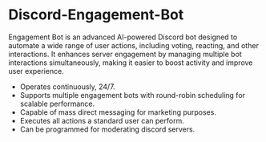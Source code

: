 # Discord-Engagement-Bot

Engagement Bot is an advanced AI-powered Discord bot designed to automate a wide range of user actions, including voting, reacting, and other interactions. It enhances server engagement by managing multiple bot interactions simultaneously, making it easier to boost activity and improve user experience.

- Operates continuously, 24/7.
- Supports multiple engagement bots with round-robin scheduling for scalable performance.
- Capable of mass direct messaging for marketing purposes.
- Executes all actions a standard user can perform.
- Can be programmed for moderating discord servers.
  
